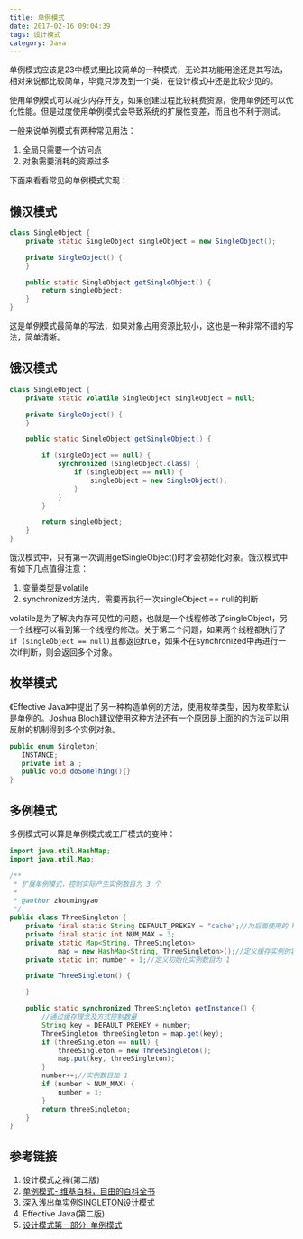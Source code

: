 ```yaml
---
title: 单例模式
date: 2017-02-16 09:04:39
tags: 设计模式
category: Java
---
```


单例模式应该是23中模式里比较简单的一种模式，无论其功能用途还是其写法，相对来说都比较简单，毕竟只涉及到一个类，在设计模式中还是比较少见的。

使用单例模式可以减少内存开支，如果创建过程比较耗费资源，使用单例还可以优化性能。但是过度使用单例模式会导致系统的扩展性变差，而且也不利于测试。

一般来说单例模式有两种常见用法：
1. 全局只需要一个访问点
2. 对象需要消耗的资源过多

下面来看看常见的单例模式实现：

<!--more-->

## 懒汉模式
```java 
class SingleObject {
    private static SingleObject singleObject = new SingleObject();

    private SingleObject() {
    }

    public static SingleObject getSingleObject() {
        return singleObject;
    }
}
```

这是单例模式最简单的写法，如果对象占用资源比较小，这也是一种非常不错的写法，简单清晰。

## 饿汉模式
```java
class SingleObject {
    private static volatile SingleObject singleObject = null;

    private SingleObject() {
    }

    public static SingleObject getSingleObject() {

        if (singleObject == null) {
            synchronized (SingleObject.class) {
                if (singleObject == null) {
                    singleObject = new SingleObject();
                }
            }
        }

        return singleObject;
    }
}
```

饿汉模式中，只有第一次调用getSingleObject()时才会初始化对象。饿汉模式中有如下几点值得注意：
1. 变量类型是volatile
2. synchronized方法内，需要再执行一次singleObject == null的判断

volatile是为了解决内存可见性的问题，也就是一个线程修改了singleObject，另一个线程可以看到第一个线程的修改。关于第二个问题，如果两个线程都执行了`if (singleObject == null)`且都返回true，如果不在synchronized中再进行一次if判断，则会返回多个对象。

## 枚举模式
《Effective Java》中提出了另一种构造单例的方法，使用枚举类型，因为枚举默认是单例的。Joshua Bloch建议使用这种方法还有一个原因是上面的的方法可以用反射的机制得到多个实例对象。
```java 
public enum Singleton{
   INSTANCE;
   private int a ;
   public void doSomeThing(){}
}
```

## 多例模式
多例模式可以算是单例模式或工厂模式的变种：
```java 
import java.util.HashMap;
import java.util.Map;

/**
 * 扩展单例模式，控制实际产生实例数目为 3 个
 *
 * @author zhoumingyao
 */
public class ThreeSingleton {
    private final static String DEFAULT_PREKEY = "cache";//为后面使用的 key 定义一个前缀
    private final static int NUM_MAX = 3;
    private static Map<String, ThreeSingleton>
            map = new HashMap<String, ThreeSingleton>();//定义缓存实例的容器
    private static int number = 1;//定义初始化实例数目为 1

    private ThreeSingleton() {

    }

    public static synchronized ThreeSingleton getInstance() {
        //通过缓存理念及方式控制数量
        String key = DEFAULT_PREKEY + number;
        ThreeSingleton threeSingleton = map.get(key);
        if (threeSingleton == null) {
            threeSingleton = new ThreeSingleton();
            map.put(key, threeSingleton);
        }
        number++;//实例数目加 1
        if (number > NUM_MAX) {
            number = 1;
        }
        return threeSingleton;
    }
}
```

## 参考链接
1. 设计模式之禅(第二版)
2. [单例模式- 维基百科，自由的百科全书](https://zh.wikipedia.org/zh-cn/单例模式)
3. [深入浅出单实例SINGLETON设计模式](http://coolshell.cn/articles/265.html)
4. Effective Java(第二版)
5. [设计模式第一部分: 单例模式](https://www.ibm.com/developerworks/cn/java/j-lo-Singleton/)